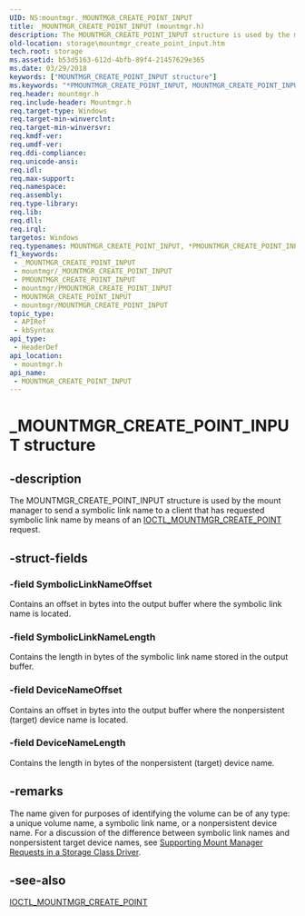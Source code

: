 ```yaml
---
UID: NS:mountmgr._MOUNTMGR_CREATE_POINT_INPUT
title: _MOUNTMGR_CREATE_POINT_INPUT (mountmgr.h)
description: The MOUNTMGR_CREATE_POINT_INPUT structure is used by the mount manager to send a symbolic link name to a client that has requested symbolic link name by means of an IOCTL_MOUNTMGR_CREATE_POINT request.
old-location: storage\mountmgr_create_point_input.htm
tech.root: storage
ms.assetid: b53d5163-612d-4bfb-89f4-21457629e365
ms.date: 03/29/2018
keywords: ["MOUNTMGR_CREATE_POINT_INPUT structure"]
ms.keywords: "*PMOUNTMGR_CREATE_POINT_INPUT, MOUNTMGR_CREATE_POINT_INPUT, MOUNTMGR_CREATE_POINT_INPUT structure [Storage Devices], PMOUNTMGR_CREATE_POINT_INPUT, PMOUNTMGR_CREATE_POINT_INPUT structure pointer [Storage Devices], _MOUNTMGR_CREATE_POINT_INPUT, mountmgr/MOUNTMGR_CREATE_POINT_INPUT, mountmgr/PMOUNTMGR_CREATE_POINT_INPUT, storage.mountmgr_create_point_input, structs-mntmgr_24dea6c0-cfff-4f87-a8d3-c019aa5b46c3.xml"
req.header: mountmgr.h
req.include-header: Mountmgr.h
req.target-type: Windows
req.target-min-winverclnt: 
req.target-min-winversvr: 
req.kmdf-ver: 
req.umdf-ver: 
req.ddi-compliance: 
req.unicode-ansi: 
req.idl: 
req.max-support: 
req.namespace: 
req.assembly: 
req.type-library: 
req.lib: 
req.dll: 
req.irql: 
targetos: Windows
req.typenames: MOUNTMGR_CREATE_POINT_INPUT, *PMOUNTMGR_CREATE_POINT_INPUT
f1_keywords:
 - _MOUNTMGR_CREATE_POINT_INPUT
 - mountmgr/_MOUNTMGR_CREATE_POINT_INPUT
 - PMOUNTMGR_CREATE_POINT_INPUT
 - mountmgr/PMOUNTMGR_CREATE_POINT_INPUT
 - MOUNTMGR_CREATE_POINT_INPUT
 - mountmgr/MOUNTMGR_CREATE_POINT_INPUT
topic_type:
 - APIRef
 - kbSyntax
api_type:
 - HeaderDef
api_location:
 - mountmgr.h
api_name:
 - MOUNTMGR_CREATE_POINT_INPUT
---
```


# _MOUNTMGR_CREATE_POINT_INPUT structure


## -description

The MOUNTMGR_CREATE_POINT_INPUT structure is used by the mount manager to send a symbolic link name to a client that has requested symbolic link name by means of an <a href="/windows-hardware/drivers/ddi/mountmgr/ni-mountmgr-ioctl_mountmgr_create_point">IOCTL_MOUNTMGR_CREATE_POINT</a> request.

## -struct-fields

### -field SymbolicLinkNameOffset

Contains an offset in bytes into the output buffer where the symbolic link name is located.

### -field SymbolicLinkNameLength

Contains the length in bytes of the symbolic link name stored in the output buffer.

### -field DeviceNameOffset

Contains an offset in bytes into the output buffer where the nonpersistent (target) device name is located.

### -field DeviceNameLength

Contains the length in bytes of the nonpersistent (target) device name.

## -remarks

The name given for purposes of identifying the volume can be of any type: a unique volume name, a symbolic link name, or a nonpersistent device name. For a discussion of the difference between symbolic link names and nonpersistent target device names, see <a href="/windows-hardware/drivers/storage/supporting-mount-manager-requests-in-a-storage-class-driver">Supporting Mount Manager Requests in a Storage Class Driver</a>.

## -see-also

<a href="/windows-hardware/drivers/ddi/mountmgr/ni-mountmgr-ioctl_mountmgr_create_point">IOCTL_MOUNTMGR_CREATE_POINT</a>